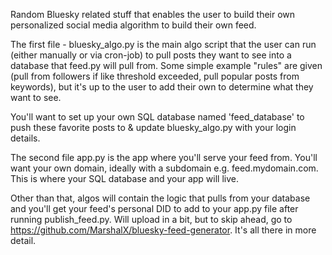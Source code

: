 Random Bluesky related stuff that enables the user to build their own personalized social media algorithm to build their own feed.

The first file - bluesky_algo.py is the main algo script that the user can run (either manually or via cron-job) to pull posts they want to see into a database that feed.py will pull from.
Some simple example "rules" are given (pull from followers if like threshold exceeded, pull popular posts from keywords), but it's up to the user to add their own to determine what they want to see.

You'll want to set up your own SQL database named 'feed_database' to push these favorite posts to & update bluesky_algo.py with your login details. 

The second file app.py is the app where you'll serve your feed from. You'll want your own domain, ideally with a subdomain e.g. feed.mydomain.com. This is where your SQL database and your app will live. 

Other than that, algos will contain the logic that pulls from your database and you'll get your feed's personal DID to add to your app.py file after running publish_feed.py. Will upload in a bit, but to skip ahead, go to https://github.com/MarshalX/bluesky-feed-generator. It's all there in more detail. 

